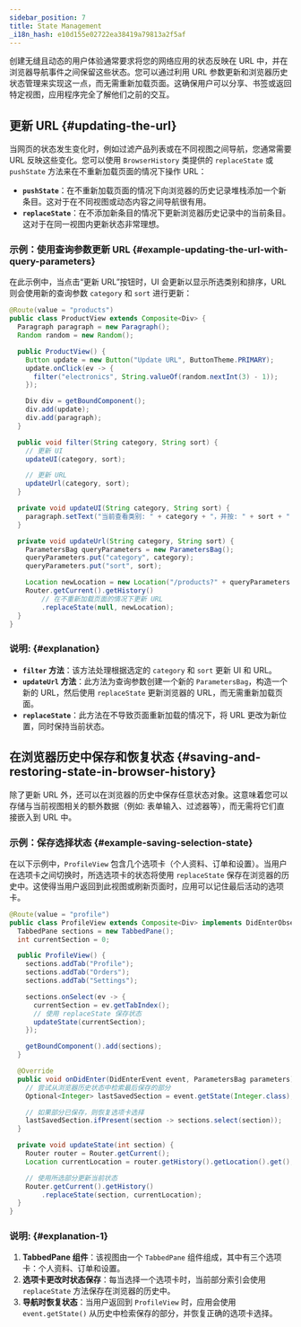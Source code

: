 ```yaml
---
sidebar_position: 7
title: State Management
_i18n_hash: e10d155e02722ea38419a79813a2f5af
---
```

创建无缝且动态的用户体验通常要求将您的网络应用的状态反映在 URL 中，并在浏览器导航事件之间保留这些状态。您可以通过利用 URL 参数更新和浏览器历史状态管理来实现这一点，而无需重新加载页面。这确保用户可以分享、书签或返回特定视图，应用程序完全了解他们之前的交互。

## 更新 URL {#updating-the-url}

当网页的状态发生变化时，例如过滤产品列表或在不同视图之间导航，您通常需要 URL 反映这些变化。您可以使用 `BrowserHistory` 类提供的 `replaceState` 或 `pushState` 方法来在不重新加载页面的情况下操作 URL：

- **`pushState`**：在不重新加载页面的情况下向浏览器的历史记录堆栈添加一个新条目。这对于在不同视图或动态内容之间导航很有用。
- **`replaceState`**：在不添加新条目的情况下更新浏览器历史记录中的当前条目。这对于在同一视图内更新状态非常理想。

### 示例：使用查询参数更新 URL {#example-updating-the-url-with-query-parameters}

在此示例中，当点击“更新 URL”按钮时，UI 会更新以显示所选类别和排序，URL 则会使用新的查询参数 `category` 和 `sort` 进行更新：

```java
@Route(value = "products")
public class ProductView extends Composite<Div> {
  Paragraph paragraph = new Paragraph();
  Random random = new Random();

  public ProductView() {
    Button update = new Button("Update URL", ButtonTheme.PRIMARY);
    update.onClick(ev -> {
      filter("electronics", String.valueOf(random.nextInt(3) - 1));
    });

    Div div = getBoundComponent();
    div.add(update);
    div.add(paragraph);
  }

  public void filter(String category, String sort) {
    // 更新 UI
    updateUI(category, sort);

    // 更新 URL
    updateUrl(category, sort);
  }

  private void updateUI(String category, String sort) {
    paragraph.setText("当前查看类别: " + category + "，并按: " + sort + " 排序");
  }

  private void updateUrl(String category, String sort) {
    ParametersBag queryParameters = new ParametersBag();
    queryParameters.put("category", category);
    queryParameters.put("sort", sort);

    Location newLocation = new Location("/products?" + queryParameters.getQueryString());
    Router.getCurrent().getHistory()
        // 在不重新加载页面的情况下更新 URL
        .replaceState(null, newLocation);
  }
}
```

### 说明: {#explanation}

- **`filter` 方法**：该方法处理根据选定的 `category` 和 `sort` 更新 UI 和 URL。
- **`updateUrl` 方法**：此方法为查询参数创建一个新的 `ParametersBag`，构造一个新的 URL，然后使用 `replaceState` 更新浏览器的 URL，而无需重新加载页面。
- **`replaceState`**：此方法在不导致页面重新加载的情况下，将 URL 更改为新位置，同时保持当前状态。

## 在浏览器历史中保存和恢复状态 {#saving-and-restoring-state-in-browser-history}

除了更新 URL 外，还可以在浏览器的历史中保存任意状态对象。这意味着您可以存储与当前视图相关的额外数据（例如: 表单输入、过滤器等），而无需将它们直接嵌入到 URL 中。

### 示例：保存选择状态 {#example-saving-selection-state}

在以下示例中，`ProfileView` 包含几个选项卡（个人资料、订单和设置）。当用户在选项卡之间切换时，所选选项卡的状态将使用 `replaceState` 保存在浏览器的历史中。这使得当用户返回到此视图或刷新页面时，应用可以记住最后活动的选项卡。

```java
@Route(value = "profile")
public class ProfileView extends Composite<Div> implements DidEnterObserver {
  TabbedPane sections = new TabbedPane();
  int currentSection = 0;

  public ProfileView() {
    sections.addTab("Profile");
    sections.addTab("Orders");
    sections.addTab("Settings");

    sections.onSelect(ev -> {
      currentSection = ev.getTabIndex();
      // 使用 replaceState 保存状态
      updateState(currentSection);
    });

    getBoundComponent().add(sections);
  }

  @Override
  public void onDidEnter(DidEnterEvent event, ParametersBag parameters) {
    // 尝试从浏览器历史状态中检索最后保存的部分
    Optional<Integer> lastSavedSection = event.getState(Integer.class);

    // 如果部分已保存，则恢复选项卡选择
    lastSavedSection.ifPresent(section -> sections.select(section));
  }

  private void updateState(int section) {
    Router router = Router.getCurrent();
    Location currentLocation = router.getHistory().getLocation().get();

    // 使用所选部分更新当前状态
    Router.getCurrent().getHistory()
        .replaceState(section, currentLocation);
  }
}
```

### 说明: {#explanation-1}

1. **TabbedPane 组件**：该视图由一个 `TabbedPane` 组件组成，其中有三个选项卡：个人资料、订单和设置。
2. **选项卡更改时状态保存**：每当选择一个选项卡时，当前部分索引会使用 `replaceState` 方法保存在浏览器的历史中。
3. **导航时恢复状态**：当用户返回到 `ProfileView` 时，应用会使用 `event.getState()` 从历史中检索保存的部分，并恢复正确的选项卡选择。
